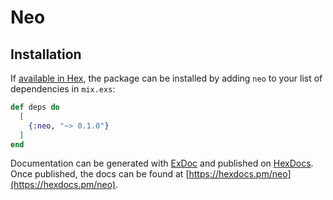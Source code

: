 # Neo



## Installation

If [available in Hex](https://hex.pm/docs/publish), the package can be installed
by adding `neo` to your list of dependencies in `mix.exs`:

```elixir
def deps do
  [
    {:neo, "~> 0.1.0"}
  ]
end
```

Documentation can be generated with [ExDoc](https://github.com/elixir-lang/ex_doc)
and published on [HexDocs](https://hexdocs.pm). Once published, the docs can
be found at [https://hexdocs.pm/neo](https://hexdocs.pm/neo).

